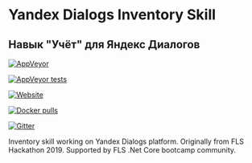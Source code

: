 # Yandex Dialogs Inventory Skill

## Навык "Учёт" для Яндекс Диалогов

[![AppVeyor](https://img.shields.io/appveyor/ci/vkamiansky/hackathonfls2019.svg)](https://ci.appveyor.com/project/vkamiansky/hackathonfls2019)

[![AppVeyor tests](https://img.shields.io/appveyor/tests/vkamiansky/hackathonfls2019.svg)](https://ci.appveyor.com/project/vkamiansky/hackathonfls2019/build/tests)

[![Website](https://img.shields.io/website/https/alice.vsop.spb.ru/api/inventory.svg)](alice.vsop.spb.ru/api/inventory)

[![Docker pulls](https://img.shields.io/docker/pulls/vkamiansky/aliceskills.svg)](https://hub.docker.com/r/vkamiansky/aliceskills)

[![Gitter](https://badges.gitter.im/FirstLine-Software-Practice/community.svg)](https://gitter.im/FirstLine-Software-Practice/community?utm_source=badge&utm_medium=badge&utm_campaign=pr-badge)

Inventory skill working on Yandex Dialogs platform. Originally from FLS Hackathon 2019. Supported by FLS .Net Core bootcamp community.
